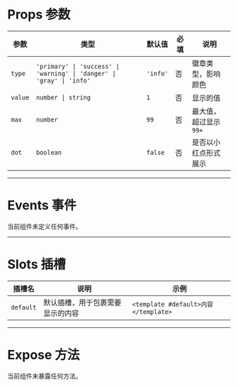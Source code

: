 # Props 参数

| 参数  | 类型                                                          | 默认值  | 必填 | 说明           |
|-------|-------------------------------------------------------------|--------|----|----------------|
| `type`  | `'primary' \| 'success' \| 'warning' \| 'danger' \| 'gray' \| 'info'` | `'info'` | 否  | 徽章类型，影响颜色     |
| `value` | `number \| string`                                          | `1`    | 否  | 显示的值          |
| `max`   | `number`                                                    | `99`   | 否  | 最大值，超过显示 `99+` |
| `dot`   | `boolean`                                                   | `false`| 否  | 是否以小红点形式展示    |

---

# Events 事件

当前组件未定义任何事件。

---

# Slots 插槽

| 插槽名       | 说明         | 示例                     |
|-----------|------------|--------------------------|
| `default` | 默认插槽，用于包裹需要显示的内容 | `<template #default>内容</template>` |

---

# Expose 方法

当前组件未暴露任何方法。